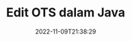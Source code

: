 ---
############################# Static ############################
layout: "auto-gen-editor"
date: 2022-11-09T21:38:29
draft: false
otherformats: doc docx docm dotx xls xlsx xlsm ppt pptx pptm mobi epub html mhtml txt xml csv rtf odt msg

############################# Head ############################
head_title: "OTS Editor — Edit OTS dalam Java"
head_description: "Bagaimana untuk mengedit OTS dalam Java menggunakan beberapa baris kod? Gunakan API pemprosesan dokumen GroupDocs untuk mengedit, mengemas kini dan menyimpan 30+ format fail."

############################# Header ############################
title: "Edit OTS dalam Java"
description: "Pengeditan OTS yang berkesan dan mantap menggunakan GroupDocs.Editor sebelah pelayan untuk API Java, tanpa menggunakan sebarang perisian seperti Microsoft atau Open Office."
bg_image: "https://cms.admin.containerize.com/templates/aspose/App_Themes/V3/images/bg/header1.png"
bg_overlay: false
button:
    enable: true
    icon: "fas fa-arrow-down"
    label: "Muat turun Percubaan Percuma"
    link: "https://downloads.groupdocs.com/editor/java"

############################# SubMenu ############################
submenu:
    enable: true

    left:
        img_alt: "GroupDocs.Editor for Java"
        image: "https://cms.admin.containerize.com/templates/groupdocs/images/product-logos/90x90-noborder/groupdocs-editor-java.png"
        product: "GroupDocs.Editor"
        platform: "Java"

    middle:
        button:

            # button loop
            - link: "https://apireference.groupdocs.com/editor/java"
              text: "Rujukan API"

            # button loop
            - link: "https://github.com/groupdocs-editor"
              text: "Contoh Kod"

            # button loop
            - link: "https://products.groupdocs.app/editor/family"
              text: "Demo Langsung"

            # button loop
            - link: "https://purchase.groupdocs.com/pricing/editor/java"
              text: "penentuan harga"

    right:
        link_download: "https://downloads.groupdocs.com/editor"
        link_learn: "https://docs.groupdocs.com/editor/java"
        link_buy: "https://purchase.groupdocs.com"

############################# About ############################
about:
    enable: true
    title: "Mengenai API GroupDocs.Editor for Java."
    content: |
        API [GroupDocs.Editor for Java](/ms/editor/java/) ialah pilihan yang tepat untuk mengedit dokumen dan pembentangan Microsoft Word, Excel, PowerPoint, Open Office. GroupDocs.Editor ialah API kendiri yang sesuai untuk sistem sisi pelayan dan bahagian belakang yang memerlukan prestasi tinggi. Ia tidak bergantung pada mana-mana perisian seperti Microsoft atau Open Office.

############################# Steps ############################
steps:
    enable: true
    title_left: "Langkah-langkah untuk Mengedit OTS dalam Java"
    content_left: |
        [GroupDocs.Editor for Java](/ms/editor/java/) menyediakan cara yang mudah dan mudah untuk pembangun mengedit fail OTS menggunakan beberapa baris kod.
        * Buat contoh kelas `Editor` dengan laluan fail wajib atau strim dan kelas `SpreadsheetLoadOptions` pilihan dan muatkan fail OTS
        * Cipta & tetapkan contoh kelas `SpreadsheetEditOptions` untuk format fail OTS
        * Panggil kaedah `Editor.Edit()` dan dapatkan OTS dokumen dalam format HTML yang boleh diedit dengan mudah dengan mana-mana editor WYSIWYG.
        * Panggil kaedah `Editor.Save()` dan simpan fail OTS yang diedit menggunakan kelas `SpreadsheetSaveOptions`

        
    title_right: "Keperluan Sistem"
    content_right: |
        Pengeditan dokumen asas dengan API GroupDocs.Editor for Java boleh dilakukan dengan melaksanakan beberapa langkah mudah. API kami disokong pada semua platform dan sistem pengendalian utama. Sebelum melaksanakan kod di bawah, sila pastikan anda mempunyai prasyarat berikut dipasang pada sistem anda.

        * Sistem Pengendalian: Microsoft Windows, Linux, MacOS
        * Persekitaran Pembangunan: NetBeans, IntelliJ IDEA, Eclipse
        * Rangka kerja: Java 7 (1.7) and above
        * Dapatkan versi terkini GroupDocs.Editor for Java yang dimuat turun daripada [Maven](https://repository.groupdocs.com/editor/)
        
    code: |        
        ```java
        // Load the OTS file into Editor with the optional SpreadsheetLoadOptions
        Editor editor = new Editor("source.ots", new SpreadsheetLoadOptions());

        // Create and adjust the edit options
        SpreadsheetEditOptions editOptions = new SpreadsheetEditOptions();
        editOptions.setWorksheetIndex(1);//select a tab (worksheet) to edit

        // Open input OTS document for edit — obtain an intermediate document, that can be edited
        EditableDocument beforeEdit = editor.edit(editOptions);

        // Grab OTS document content and associated resources from editable document
        string content = beforeEdit.getContent();

        // Send the content to WYSIWYG-editor, edit it there, and send edited content back to the server-side
        // This step simulates a such operation
        string updatedContent = content.replace("Cell Text", "Edited Cell Text");

        // Grab edited content and resources from WYSIWYG-editor and create a new EditableDocument instance from it
        EditableDocument afterEdit = EditableDocument.fromMarkup(updatedContent, null);

        // Create a save options and select a desired output format
        SpreadsheetSaveOptions saveOptions = new SpreadsheetSaveOptions(SpreadsheetFormats.Ots);

        // Save edited OTS document to the file
        editor.save(afterEdit, "edited.ots", saveOptions);
        ```
        
############################# Demos ############################
demos:
    enable: true
    title: "OTS Demo Langsung Editor"
    content: |
        Edit OTS sekarang dengan melawati tapak web [GroupDocs.Editor Live Demos](https://products.groupdocs.app/editor/family).
        Demo langsung mempunyai faedah berikut
        
############################# More Formats ############################
more_formats:
    enable: true
    title: "Editor Disokong Lain"
    content: |
        Anda juga boleh mengedit format fail lain. Sila lihat senarai lengkap di bawah.


############################# Back to top ###############################
back_to_top:
    enable: true
---
